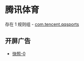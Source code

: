 # 腾讯体育

存在 1 规则组 - [com.tencent.qqsports](/src/apps/com.tencent.qqsports.ts)

## 开屏广告

- [快照-0](https://gkd-kit.gitee.io/import/12845494)
